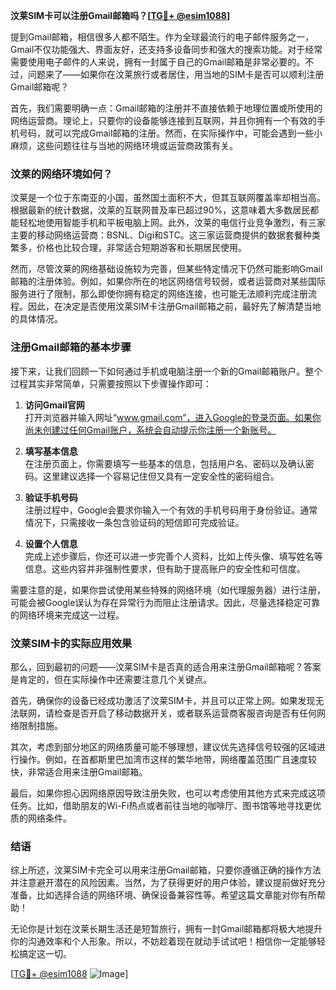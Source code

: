 **汶莱SIM卡可以注册Gmail邮箱吗？[[TG💪+ @esim1088](https://t.me/s/esim1088)]**

提到Gmail邮箱，相信很多人都不陌生。作为全球最流行的电子邮件服务之一，Gmail不仅功能强大、界面友好，还支持多设备同步和强大的搜索功能。对于经常需要使用电子邮件的人来说，拥有一封属于自己的Gmail邮箱是非常必要的。不过，问题来了——如果你在汶莱旅行或者居住，用当地的SIM卡是否可以顺利注册Gmail邮箱呢？

首先，我们需要明确一点：Gmail邮箱的注册并不直接依赖于地理位置或所使用的网络运营商。理论上，只要你的设备能够连接到互联网，并且你拥有一个有效的手机号码，就可以完成Gmail邮箱的注册。然而，在实际操作中，可能会遇到一些小麻烦，这些问题往往与当地的网络环境或运营商政策有关。

### 汶莱的网络环境如何？

汶莱是一个位于东南亚的小国，虽然国土面积不大，但其互联网覆盖率却相当高。根据最新的统计数据，汶莱的互联网普及率已超过90%，这意味着大多数居民都能轻松地使用智能手机和平板电脑上网。此外，汶莱的电信行业竞争激烈，有三家主要的移动网络运营商：BSNL、Digi和STC。这三家运营商提供的数据套餐种类繁多，价格也比较合理，非常适合短期游客和长期居民使用。

然而，尽管汶莱的网络基础设施较为完善，但某些特定情况下仍然可能影响Gmail邮箱的注册体验。例如，如果你所在的地区网络信号较弱，或者运营商对某些国际服务进行了限制，那么即使你拥有稳定的网络连接，也可能无法顺利完成注册流程。因此，在决定是否使用汶莱SIM卡注册Gmail邮箱之前，最好先了解清楚当地的具体情况。

### 注册Gmail邮箱的基本步骤

接下来，让我们回顾一下如何通过手机或电脑注册一个新的Gmail邮箱账户。整个过程其实非常简单，只需要按照以下步骤操作即可：

1. **访问Gmail官网**  
   打开浏览器并输入网址“www.gmail.com”，进入Google的登录页面。如果你尚未创建过任何Gmail账户，系统会自动提示你注册一个新账号。

2. **填写基本信息**  
   在注册页面上，你需要填写一些基本的信息，包括用户名、密码以及确认密码。这里建议选择一个容易记住但又具有一定安全性的密码组合。

3. **验证手机号码**  
   注册过程中，Google会要求你输入一个有效的手机号码用于身份验证。通常情况下，只需接收一条包含验证码的短信即可完成验证。

4. **设置个人信息**  
   完成上述步骤后，你还可以进一步完善个人资料，比如上传头像、填写姓名等信息。这些内容并非强制性要求，但有助于提高账户的安全性和可信度。

需要注意的是，如果你尝试使用某些特殊的网络环境（如代理服务器）进行注册，可能会被Google误认为存在异常行为而阻止注册请求。因此，尽量选择稳定可靠的网络环境来完成这一过程。

### 汶莱SIM卡的实际应用效果

那么，回到最初的问题——汶莱SIM卡是否真的适合用来注册Gmail邮箱呢？答案是肯定的，但在实际操作中还需要注意几个关键点。

首先，确保你的设备已经成功激活了汶莱SIM卡，并且可以正常上网。如果发现无法联网，请检查是否开启了移动数据开关，或者联系运营商客服咨询是否有任何网络限制措施。

其次，考虑到部分地区的网络质量可能不够理想，建议优先选择信号较强的区域进行操作。例如，在首都斯里巴加湾市这样的繁华地带，网络覆盖范围广且速度较快，非常适合用来注册Gmail邮箱。

最后，如果你担心因网络原因导致注册失败，也可以考虑使用其他方式来完成这项任务。比如，借助朋友的Wi-Fi热点或者前往当地的咖啡厅、图书馆等地寻找更优质的网络条件。

### 结语

综上所述，汶莱SIM卡完全可以用来注册Gmail邮箱，只要你遵循正确的操作方法并注意避开潜在的风险因素。当然，为了获得更好的用户体验，建议提前做好充分准备，比如选择合适的网络环境、确保设备兼容性等。希望这篇文章能对你有所帮助！

无论你是计划在汶莱长期生活还是短暂旅行，拥有一封Gmail邮箱都将极大地提升你的沟通效率和个人形象。所以，不妨趁着现在就动手试试吧！相信你一定能够轻松搞定这一切。

[[TG💪+ @esim1088](https://t.me/s/esim1088) ![Image](https://i.postimg.cc/4NQfJmqS/Snipaste-2025-05-13-00-14-12.png)]